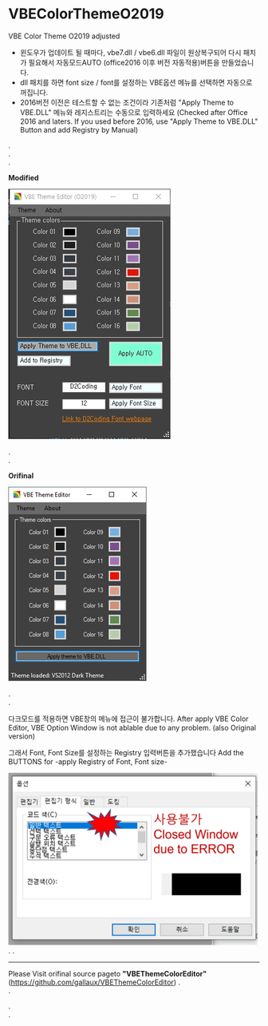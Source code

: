 # VBEColorThemeO2019

VBE Color Theme O2019 adjusted

- 윈도우가 업데이트 될 때마다, vbe7.dll / vbe6.dll 파일이 원상복구되어 다시 패치가 필요해서 자동모드AUTO (office2016 이후 버전 자동적용)버튼을 만들었습니다.
- dll 패치를 하면 font size / font를 설정하는 VBE옵션 메뉴를 선택하면 자동으로 꺼집니다.
- 2016버전 이전은 테스트할 수 없는 조건이라 기존처럼 "Apply Theme to VBE.DLL" 메뉴와 레지스트리는 수동으로 입력하세요
  (Checked after Office 2016 and laters. If you used before 2016, use "Apply Theme to VBE.DLL" Button and add Registry by Manual)

.    
.    
.   

      



**Modified**

![modified](/MainWindowO2019.jpg)
  
      
.   
.   

 **Orifinal**
 
![original](/ThemeEditor.png)



.    
.    


다크모드를 적용하면 VBE창의 메뉴에 접근이 불가합니다.
After apply VBE Color Editor, VBE Option Window is not ablable due to any problem. (also Original version)

그래서 Font, Font Size를 설정하는 Registry 입력버튼을 추가했습니다
Add the BUTTONS for -apply Registry of Font, Font size- 


<img src="/ErrorVBEOptionInput.png" width="500">
.    
.    

________________________________________________
Please Visit orifinal source pageto **"VBEThemeColorEditor"**(https://github.com/gallaux/VBEThemeColorEditor)
.    
.    

.    
.    





